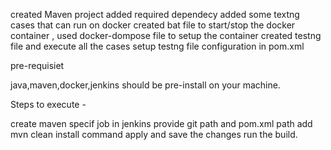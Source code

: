 created Maven project
added required dependecy 
added some textng cases that can run on docker
created bat file to start/stop the docker container , used docker-dompose file to setup the container
created testng file and execute all the cases
setup testng file configuration in pom.xml

pre-requisiet

java,maven,docker,jenkins should be pre-install on your machine.

Steps to execute -

create maven specif job in jenkins
provide git path and pom.xml path
add mvn clean install command
apply and save the changes
run the build.
